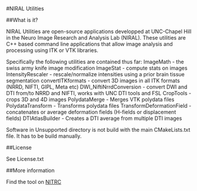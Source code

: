 #NIRAL Utilities

##What is it?

NIRAL Utilities are open-source applications developped at UNC-Chapel Hill in the Neuro Image Research and Analysis Lab (NIRAL). These utilities are C++ based command line applications that allow image analysis and processing using ITK or VTK libraries.

Specifically the following utilities are contained thus far:
ImageMath - the swiss army knife image modification
ImageStat - compute stats on images
IntensityRescaler - rescale/normalize intensities using a prior brain tissue segmentation
convertITKformats - convert 3D images in all ITK formats (NRRD, NIFTI, GIPL, Meta etc)
DWI_NiftiNrrdConversion - convert DWI and DTI from/to NRRD and NIFTI, works with UNC DTI tools and FSL
CropTools - crops 3D and 4D images
PolydataMerge - Merges VTK polydata files
PolydataTransform - Transforms polydata files
TransformDeformationField - concatenates or average deformation fields (H-fields or displacement fields)
DTIAtlasBuilder - Creates a DTI average from multiple DTI images

Software in Unsupported directory is not build with the main CMakeLists.txt file. It has to be build manually.

##License

See License.txt

##More information

Find the tool on [NITRC](http://www.nitrc.org/projects/niral_utilities/)


